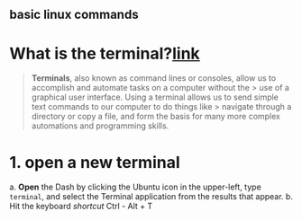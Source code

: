 ## basic linux commands 
# What is the terminal?[link](https://itconnect.uw.edu/learn/workshops/online-tutorials/web-publishing/what-is-a-terminal/)
> **Terminals**, also known as command lines or consoles, allow us to accomplish and automate tasks on a computer without the > use of a graphical user interface. Using a terminal allows us to send simple text commands to our computer to do things like > navigate through a directory or copy a file, and form the basis for many more complex automations and programming skills. 

# 1. open a new terminal 

a. **Open** the Dash by clicking the Ubuntu icon in the upper-left, type `terminal`, and select the Terminal application from the results that appear.
b. Hit the keyboard _shortcut_ Ctrl - Alt + T 
